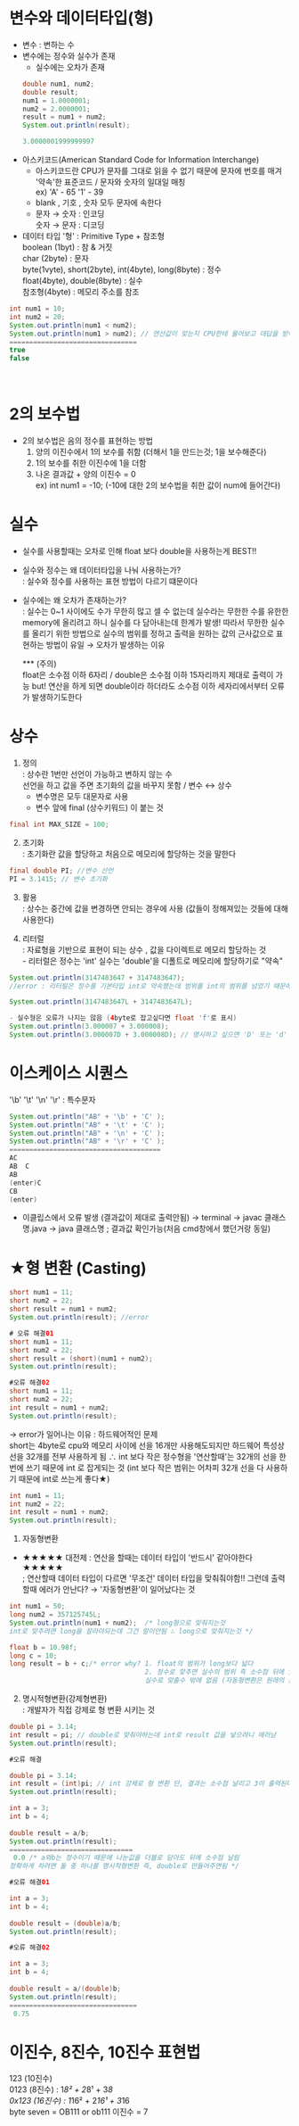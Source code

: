 # 변수와 데이터타입(형)
* 변수 : 변하는 수 
* 변수에는 정수와 실수가 존재
    * 실수에는 오차가 존재
    ```java 
    double num1, num2;
    double result;
    num1 = 1.0000001;
    num2 = 2.0000001;
    result = num1 + num2;
    System.out.println(result); 

    3.0000001999999997
    ```
* 아스키코드(American Standard Code for Information Interchange) 
    * 아스키코드란 CPU가 문자를 그대로 읽을 수 없기 때문에 문자에 번호를 매겨 '약속'한 표준코드 / 문자와 숫자의 일대일 매칭 <br> ex) 'A' - 65 '1' - 39
    * blank , 기호 , 숫자 모두 문자에 속한다
    * 문자  → 숫자 : 인코딩 <br> 숫자 → 문자 : 디코딩 
* 데이터 타입 '형' : Primitive Type + 참조형 <br>
boolean (1byt) : 참 & 거짓 <br>
char (2byte) : 문자 <br>
byte(1vyte), short(2byte), int(4byte), long(8byte) : 정수 <br>
float(4byte), double(8byte) : 실수  <br>
참조형(4byte) : 메모리 주소를 참조

```java
int num1 = 10;
int num2 = 20;
System.out.println(num1 < num2); 
System.out.println(num1 > num2); // 연산값이 맞는지 CPU한테 물어보고 대답을 받아서 출력되는 과정
================================
true
false
``` 
<br>

# 2의 보수법
* 2의 보수법은 음의 정수를 표현하는 방법 <br>
  1. 양의 이진수에서 1의 보수를 취함 (더해서 1을 만드는것; 1을 보수해준다) <br>
  2. 1의 보수를 취한 이진수에 1을 더함
  3. 나온 결과값 + 양의 이진수 = 0 <br>
  ex) int num1 = -10; (-10에 대한 2의 보수법을 취한 값이 num에 들어간다)

# 실수
* 실수를 사용할때는 오차로 인해 float 보다 double을 사용하는게 BEST!!
* 실수와 정수는 왜 데이터타입을 나눠 사용하는가? <br>
  : 실수와 정수를 사용하는 표현 방법이 다르기 떄문이다
* 실수에는 왜 오차가 존재하는가? <br>
  : 실수는 0~1 사이에도 수가 무한히 많고 셀 수 없는데 실수라는 무한한 수를 유한한 memory에 올리려고 하니 실수를 다 담아내는데 한계가 발생! 따라서 무한한 실수를 올리기 위한 방법으로 실수의 범위를 정하고 출력을 원하는 값의 근사값으로 표현하는 방법이 유일 
  → 오차가 발생하는 이유
  
  *** (주의) <br>
  float은 소수점 이하 6자리 / double은 소수점 이하 15자리까지 제대로 출력이 가능 but! 연산을 하게 되면 double이라 하더라도 소수점 이하 세자리에서부터 오류가 발생하기도한다

 # 상수
 1. 정의 <br>
 : 상수란 1번만 선언이 가능하고 변하지 않는 수 <br>
 선언을 하고 값을 주면 초기화의 값을 바꾸지 못함 / 변수 ↔ 상수 
    * 변수명은 모두 대문자로 사용
    * 변수 앞에 final (상수키워드) 이 붙는 것
 ```java
 final int MAX_SIZE = 100; 
 ```

 2. 초기화 <br>
 : 초기화란 값을 할당하고 처음으로 메모리에 할당하는 것을 말한다 
 ```java
 final double PI; //변수 선언 
 PI = 3.1415; // 변수 초기화
 ```
 3. 활용 <br>
 : 상수는 중간에 값을 변경하면 안되는 경우에 사용 (값들이 정해져있는 것들에 대해 사용한다) <br>
 
 4. 리터럴 <br>
 : 자료형을 기반으로 표현이 되는 상수 , 값을 다이렉트로 메모리 할당하는 것 <br> - 리터럴은 정수는 'int' 실수는 'double'을 디폴트로 메모리에 할당하기로 "약속"
 ```java
 System.out.println(3147483647 + 3147483647); 
 //error : 리터털은 정수를 기본타입 int로 약속했는데 범위를 int의 범위를 넘었기 때문에 long으로 명시를 해줘야함

 System.out.println(3147483647L + 3147483647L); 
 
 - 실수형은 오류가 나지는 않음 (4byte로 잡고싶다면 float 'f'로 표시)
 System.out.println(3.000007 + 3.000008); 
 System.out.println(3.000007D + 3.000008D); // 명시하고 싶으면 'D' 또는 'd' 삽입
```
# 이스케이스 시퀀스
 '\b' '\t' '\n' '\r' : 특수문자 
 ```java
System.out.println("AB" + '\b' + 'C' ); 
System.out.println("AB" + '\t' + 'C' ); 
System.out.println("AB" + '\n' + 'C' ); 
System.out.println("AB" + '\r' + 'C' ); 
======================================
AC
AB  C
AB
(enter)C
CB
(enter)
```
* 이클립스에서 오류 발생 (결과값이 제대로 출력안됨) → terminal → javac 클래스명.java → java 클래스명 ; 결과값 확인가능(처음 cmd창에서 했던거랑 동일)

# ★형 변환 (Casting)
```java
short num1 = 11;
short num2 = 22;
short result = num1 + num2;
System.out.println(result); //error

# 오류 해결01
short num1 = 11;
short num2 = 22;
short result = (short)(num1 + num2);
System.out.println(result);

#오류 해결02
short num1 = 11;
short num2 = 22;
int result = num1 + num2;
System.out.println(result); 
````
→ error가 일어나는 이유 : 하드웨어적인 문제 <br>
short는 4byte로 cpu와 메모리 사이에 선을 16개만 사용해도되지만 하드웨어 특성상 선을 32개를 전부 사용하게 됨 ∴ int 보다 작은 정수형을 '연산할때'는 32개의 선을 한번에 쓰기 때문에 int 로 잡게되는 것 (int 보다 작은 범위는 어차피 32개 선을 다 사용하기 때문에 int로 쓰는게 좋다★)
```java
int num1 = 11;
int num2 = 22;
int result = num1 + num2;
System.out.println(result);
```
1. 자동형변환
- ★★★★★ 대전제 : 연산을 할때는 데이터 타입이 '반드시' 같아야한다 ★★★★★ <br>
; 연산할때 데이터 타입이 다르면 '무조건' 데이터 타입을 맞춰줘야함!! 그런데 출력할때 에러가 안난다? → '자동형변환'이 일어났다는 것
```java
int num1 = 50;
long num2 = 357125745L;
System.out.println(num1 + num2);  /* long형으로 맞춰지는것 
int로 맞추려면 long을 잘라야되는데 그건 말이안됨 ∴ long으로 맞춰지는것 */

float b = 10.98f;
long c = 10;
long result = b + c;/* error why? 1. float의 범위가 long보다 넓다 
                                  2. 정수로 맞추면 실수의 범위 즉 소수점 뒤에 있는 값들을 날리고 출력되기 때문에 
                                  실수로 맞출수 밖에 없음 (자동형변환은 원래의 값을 보존하는쪽으로 변환됨)
```
2. 명시적형변환(강제형변환) <br>
: 개발자가 직접 강제로 형 변환 시키는 것
```java
double pi = 3.14;
int result = pi; // double로 맞춰야하는데 int로 result 값을 넣으려니 에러남 
System.out.println(result);

#오류 해결

double pi = 3.14;
int result = (int)pi; // int 강제로 형 변환 단, 결과는 소수점 날리고 3이 출력된다
System.out.println(result);
```
```java
int a = 3;
int b = 4;
		
double result = a/b;
System.out.println(result); 
===============================
 0.0 /* a와b는 정수이기 때문에 나눈값을 더블로 담아도 뒤에 소수점 날림
정확하게 하려면 둘 중 하나를 명시적형변환 즉, double로 만들어주면됨 */

#오류 해결01

int a = 3;
int b = 4;
		
double result = (double)a/b;
System.out.println(result);

#오류 해결02

int a = 3;
int b = 4;
		
double result = a/(double)b;
System.out.println(result);
================================
 0.75
```
# 이진수, 8진수, 10진수 표현법
123 (10진수) <br>
0123 (8진수) : 1*8² + 2*8¹ + 3*8 <br>
0x123 (16진수) : 1*16² + 2*16¹ + 3*16 <br>
byte seven = OB111 or ob111  이진수 = 7  


